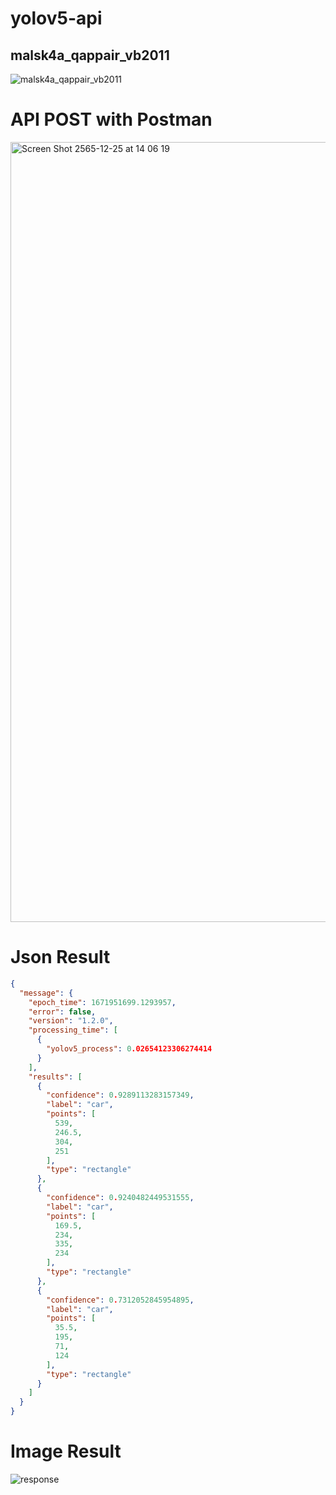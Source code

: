 # yolov5-api
## malsk4a_qappair_vb2011

![malsk4a_qappair_vb2011](https://user-images.githubusercontent.com/22097346/209459735-7b8a3dd7-e53d-4e83-8a46-e1eeb957d323.jpeg)

# API POST with Postman
<img width="1248" alt="Screen Shot 2565-12-25 at 14 06 19" src="https://user-images.githubusercontent.com/22097346/209459661-6aa6f709-b322-47ea-96cc-5107f1d4c311.png">



# Json Result 

```json
{
  "message": {
    "epoch_time": 1671951699.1293957,
    "error": false,
    "version": "1.2.0",
    "processing_time": [
      {
        "yolov5_process": 0.02654123306274414
      }
    ],
    "results": [
      {
        "confidence": 0.9289113283157349,
        "label": "car",
        "points": [
          539,
          246.5,
          304,
          251
        ],
        "type": "rectangle"
      },
      {
        "confidence": 0.9240482449531555,
        "label": "car",
        "points": [
          169.5,
          234,
          335,
          234
        ],
        "type": "rectangle"
      },
      {
        "confidence": 0.7312052845954895,
        "label": "car",
        "points": [
          35.5,
          195,
          71,
          124
        ],
        "type": "rectangle"
      }
    ]
  }
}
```

# Image Result

![response](https://user-images.githubusercontent.com/22097346/209459767-2d808241-869f-4a09-9e3f-0b531d3a4ae7.jpeg)
